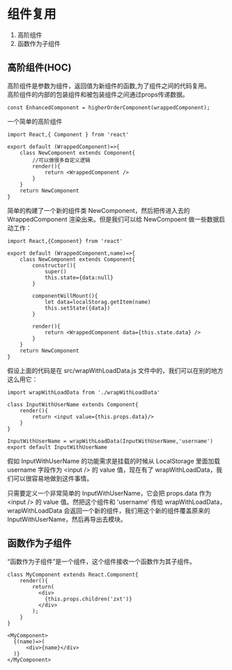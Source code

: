 # 组件复用
1. 高阶组件
2. 函数作为子组件
## 高阶组件(HOC)
高阶组件是参数为组件，返回值为新组件的函数,为了组件之间的代码复用。  
高阶组件的内部的包装组件和被包装组件之间通过props传递数据。
```
const EnhancedComponent = higherOrderComponent(wrappedComponent);
```
一个简单的高阶组件
```
import React,{ Component } from 'react'

export default (WrappedComponent)=>{
    class NewComponent extends Component{
        //可以做很多自定义逻辑
        render(){
            return <WrappedComponent />
        }
    }
    return NewComponent
}
```
简单的构建了一个新的组件类 NewComponent，然后把传进入去的 WrappedComponent 渲染出来。但是我们可以给 NewCompoent 做一些数据启动工作：
```
import React,{Component} from 'react'

export default (WrappedComponent,name)=>{
    class NewComponent extends Component{
        constructor(){
            super()
            this.state={data:null}
        }

        componentWillMount(){
            let data=localStorag.getItem(name)
            this.setState({data})
        }

        render(){
            return <WrappedComponent data={this.state.data} />
        }
    }
    return NewComponent
}
```
假设上面的代码是在 src/wrapWithLoadData.js 文件中的，我们可以在别的地方这么用它：
```
import wrapWithLoadData from './wrapWithLoadData'

class InputWithUserName extends Component{
    render(){
        return <input value={this.props.data}/>
    }
}

InputWithUserName = wrapWithLoadData(InputWithUserName,'username')
export default InputWithUserName
```
假如 InputWithUserName 的功能需求是挂载的时候从 LocalStorage 里面加载 username 字段作为 \<input /> 的 value 值，现在有了 wrapWithLoadData，我们可以很容易地做到这件事情。

只需要定义一个非常简单的 InputWithUserName，它会把 props.data 作为 \<input /> 的 value 值。然把这个组件和 'username' 传给 wrapWithLoadData，wrapWithLoadData 会返回一个新的组件，我们用这个新的组件覆盖原来的 InputWithUserName，然后再导出去模块。
## 函数作为子组件
“函数作为子组件”是一个组件，这个组件接收一个函数作为其子组件。
```
class MyComponent extends React.Component{
    render(){
        return(
          <div>
            {this.props.children('zxt')}
          </div>
        );
    }
}

<MyComponent>
  {(name)=>(
      <div>{name}</div>
  )}
</MyComponent>
```